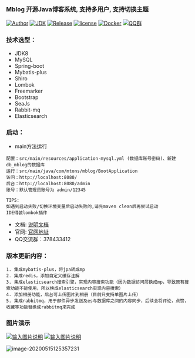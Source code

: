 ### Mblog 开源Java博客系统, 支持多用户, 支持切换主题

[![Author](https://camo.githubusercontent.com/77dffebf6828889c085a242dd075610fe67a15be/68747470733a2f2f696d672e736869656c64732e696f2f62616467652f617574686f722d6c616e64792d677265656e2e7376673f7374796c653d666c61742d737175617265)](http://mtons.com/) [![JDK](https://camo.githubusercontent.com/b95fa5e9099d9c1cf7d2ab2a91bf67eb8554505f/68747470733a2f2f696d672e736869656c64732e696f2f62616467652f6a646b2d312e382d677265656e2e7376673f7374796c653d666c61742d737175617265)](https://github.com/langhsu/mblog/blob/master/README.md#) [![Release](https://camo.githubusercontent.com/32fe27591fb8563f7219c1d3f9c2c383bd56df87/68747470733a2f2f696d672e736869656c64732e696f2f6769746875622f72656c656173652f6c616e676873752f6d626c6f672e7376673f7374796c653d666c61742d737175617265)](https://github.com/langhsu/mblog) [![license](https://camo.githubusercontent.com/7d35c51174027143ea80bc45103eaee514b7f8cb/68747470733a2f2f696d672e736869656c64732e696f2f62616467652f6c6963656e73652d47504c2d2d332e302d677265656e2e737667)](https://github.com/langhsu/mblog/blob/master/LICENSE) [![Docker](https://camo.githubusercontent.com/e47182c54af8404ffab9ab1dab1350cfef34787d/68747470733a2f2f696d672e736869656c64732e696f2f646f636b65722f6175746f6d617465642f6c616e676873752f6d626c6f672e7376673f7374796c653d666c61742d737175617265)](https://hub.docker.com/r/langhsu/mblog) [![QQ群](https://camo.githubusercontent.com/17292a5990b88cccb068379597f0813ea69ff411/68747470733a2f2f696d672e736869656c64732e696f2f62616467652f636861742d4d746f6e732d677265656e2e737667)](https://jq.qq.com/?_wv=1027&k=521CRdF)

### 技术选型：

- JDK8
- MySQL
- Spring-boot
- Mybatis-plus
- Shiro
- Lombok
- Freemarker
- Bootstrap
- SeaJs
- Rabbit-mq
- Elasticsearch

### 启动：

- main方法运行

```
配置：src/main/resources/application-mysql.yml (数据库账号密码)、新建db_mblog的数据库
运行：src/main/java/com/mtons/mblog/BootApplication
访问：http://localhost:8080/
后台：http://localhost:8080/admin
账号：默认管理员账号为 admin/12345

TIPS: 
如遇到启动失败/切换环境变量后启动失败的,请先maven clean后再尝试启动
IDE得装lombok插件
```

- 文档: [说明文档](https://langhsu.github.io/mblog/#/)
- 官网: [官网地址](http://www.mtons.com/)
- QQ交流群：378433412

### 版本更新内容：

```
1. 集成mybatis-plus，将jpa转成mp
2. 集成redis，添加自定义缓存注解
3. 集成elasticsearch搜索引擎，实现内容搜索功能（因为数据访问层换成mp，导致原有搜索功能不能使用，所以换成elasticsearch实现内容搜索）
4. 添加相册功能，后台可上传图片到相册（目前只支持单图片上传）
5. 集成rabbitmq，用于邮件异步发送及es与数据库之间的内容同步，后续会将评论，点赞，收藏等功能替换成rabbitmq来完成
```

### 图片演示

[![输入图片说明](https://camo.githubusercontent.com/acf4d2be46ff90b66b1ebf9784cb5fb86a1668df/68747470733a2f2f696d616765732e67697465652e636f6d2f75706c6f6164732f696d616765732f323031392f303431342f3137353131365f34343965643837375f313735383834392e6a706567)](https://camo.githubusercontent.com/acf4d2be46ff90b66b1ebf9784cb5fb86a1668df/68747470733a2f2f696d616765732e67697465652e636f6d2f75706c6f6164732f696d616765732f323031392f303431342f3137353131365f34343965643837375f313735383834392e6a706567) [![输入图片说明](https://camo.githubusercontent.com/d221101b185fa062b8789e515ecb665c268d44db/68747470733a2f2f696d616765732e67697465652e636f6d2f75706c6f6164732f696d616765732f323031392f303431342f3137353335335f36313835653466315f313735383834392e6a706567)](https://camo.githubusercontent.com/d221101b185fa062b8789e515ecb665c268d44db/68747470733a2f2f696d616765732e67697465652e636f6d2f75706c6f6164732f696d616765732f323031392f303431342f3137353335335f36313835653466315f313735383834392e6a706567)

![image-20200515125357231](upload\image-20200515125357231.png)